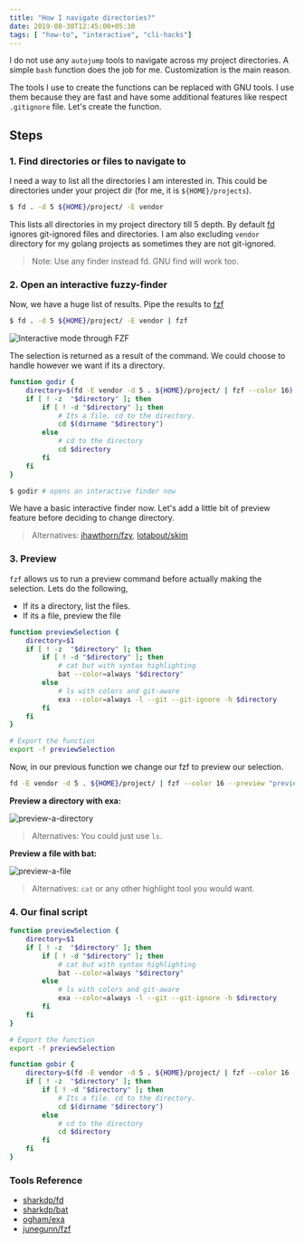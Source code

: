 ```yaml
---
title: "How I navigate directories?"
date: 2019-08-30T12:45:00+05:30
tags: [ "how-to", "interactive", "cli-hacks"]
---
```


I do not use any `autojump` tools to navigate across my project directories. A simple `bash` function does the job for me. Customization is the main reason.

The tools I use to create the functions can be replaced with GNU tools. I use them because they are fast and have some additional features like respect `.gitignore` file. Let's create the function.

## Steps

### 1. Find directories or files to navigate to 

I need a way to list all the directories I am interested in. This could be directories under your project dir (for me, it is `${HOME}/projects`).

```bash
$ fd . -d 5 ${HOME}/project/ -E vendor
```

This lists all directories in my project directory till 5 depth. By default [fd](https://github.com/sharkdp/fd) ignores git-ignored files and directories. I am also excluding `vendor` directory for my golang projects as sometimes they are not git-ignored. 

> Note: Use any finder instead fd. GNU find will work too.

### 2. Open an interactive fuzzy-finder

Now, we have a huge list of results. Pipe the results to [fzf](https://github.com/junegunn/fzf)

```bash
$ fd . -d 5 ${HOME}/project/ -E vendor | fzf
```

![Interactive mode through FZF](/directory-navigation/image-1.png)

The selection is returned as a result of the command. We could choose to handle however we want if its a directory.

```bash
function godir {
    directory=$(fd -E vendor -d 5 . ${HOME}/project/ | fzf --color 16)
    if [ ! -z  "$directory" ]; then
        if [ ! -d "$directory" ]; then
            # Its a file. cd to the directory.
            cd $(dirname "$directory")
        else
            # cd to the directory
            cd $directory
        fi
    fi
}

$ godir # opens an interactive finder now
```

We have a basic interactive finder now. Let's add a little bit of preview feature before deciding to change directory.

> Alternatives: [jhawthorn/fzy](https://github.com/jhawthorn/fzy), [lotabout/skim](https://github.com/lotabout/skim)

### 3. Preview

`fzf` allows us to run a preview command before actually making the selection. Lets do the following,

- If its a directory, list the files.
- If its a file, preview the file

```bash
function previewSelection {
    directory=$1
    if [ ! -z  "$directory" ]; then
        if [ ! -d "$directory" ]; then
            # cat but with syntax highlighting
            bat --color=always "$directory"
        else
            # ls with colors and git-aware
            exa --color=always -l --git --git-ignore -h $directory
        fi
    fi
}

# Export the function
export -f previewSelection
```

Now, in our previous function we change our fzf to preview our selection.

```bash
fd -E vendor -d 5 . ${HOME}/project/ | fzf --color 16 --preview "previewSelection {}"
```

**Preview a directory with exa:**

![preview-a-directory](/directory-navigation/image-2.png)

> Alternatives: You could just use `ls`.

**Preview a file with bat:**

![preview-a-file](/directory-navigation/image-3.png)

> Alternatives: `cat` or any other highlight tool you would want.

### 4. Our final script

```bash
function previewSelection {
    directory=$1
    if [ ! -z  "$directory" ]; then
        if [ ! -d "$directory" ]; then
            # cat but with syntax highlighting
            bat --color=always "$directory"
        else
            # ls with colors and git-aware
            exa --color=always -l --git --git-ignore -h $directory
        fi
    fi
}

# Export the function
export -f previewSelection

function gobir {
    directory=$(fd -E vendor -d 5 . ${HOME}/project/ | fzf --color 16 --preview "previewSelection {}" )
    if [ ! -z  "$directory" ]; then
        if [ ! -d "$directory" ]; then
            # Its a file. cd to the directory.
            cd $(dirname "$directory")
        else
            # cd to the directory
            cd $directory
        fi
    fi
}
```

### Tools Reference

- [sharkdp/fd](https://github.com/sharkdp/fd)
- [sharkdp/bat](https://github.com/sharkdp/bat)
- [ogham/exa](https://github.com/ogham/exa)
- [junegunn/fzf](https://github.com/junegunn/fzf)